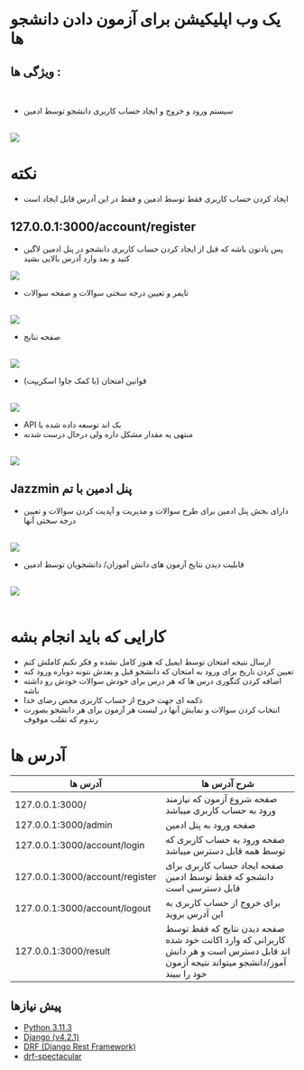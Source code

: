 # یک وب اپلیکیشن برای آزمون دادن دانشجو ها

## ویژگی ها :
<br>

- سیستم ورود و خروج و ایجاد حساب کاربری دانشجو توسط ادمین
<br>
<img src='https://github.com/shervinbdndev/Quizino/blob/master/images/1st.png'>

# نکته
- ایجاد کردن حساب کاربری فقط توسط ادمین و فقط در این آدرس قابل ایجاد است
## 127.0.0.1:3000/account/register
- پس یادتون باشه که قبل از ایجاد کردن حساب کاربری دانشجو در پنل ادمین لاگین کنید و بعد وارد آدرس بالایی بشید
<img src='https://github.com/shervinbdndev/Quizino/blob/master/images/1st5.png'>
<br>

- تایمر و تعیین درجه سختی سوالات و صفحه سوالات
<br>
<img src='https://github.com/shervinbdndev/Quizino/blob/master/images/2nd.png'>
<br>

- صفحه نتایج
<br>
<img src='https://github.com/shervinbdndev/Quizino/blob/master/images/3rd.png'>
<br>

- (با کمک جاوا اسکریپت) قوانین امتحان
<br>
<img src='https://github.com/shervinbdndev/Quizino/blob/master/images/4th.png'>
<br>

- API بک اند توسعه داده شده با 
- منتهی یه مقدار مشکل داره ولی درحال درست شدنه
<br>
<img src='https://github.com/shervinbdndev/Quizino/blob/master/images/5th.png'>
<br>

## Jazzmin پنل ادمین با تم

- دارای بخش پنل ادمین برای طرح سوالات و مدیریت و آپدیت کردن سوالات و تعیین درجه سختی آنها
<br>
<img src='https://github.com/shervinbdndev/Quizino/blob/master/images/6th.png'>
<br>

- قابلیت دیدن نتایج آزمون های دانش آموزان/ دانشجویان توسط ادمین
<br>
<img src='https://github.com/shervinbdndev/Quizino/blob/master/images/7th.png'>
<br>

<br>


# کارایی که باید انجام بشه
- ارسال نتیجه امتحان توسط ایمیل که هنوز کامل نشده و فکر نکنم کاملش کنم
- تعیین کردن تاریخ برای ورود به امتحان که دانشجو قبل و بعدش نتونه دوباره ورود کنه
- اضافه کردن کتگوری درس ها  که هر درس برای خودش سوالات خودش رو داشته باشه
- دکمه ای جهت خروج از حساب کاربری محض رضای خدا
- انتخاب کردن سوالات و نمایش آنها در لیست هر آزمون برای هر دانشجو بصورت رندوم که تقلب موقوف

# آدرس ها
آدرس ها  |   شرح آدرس ها
------------- | ------------- 
127.0.0.1:3000/  |  صفحه شروع آزمون که نیازمند ورود به حساب کاربری میباشد
127.0.0.1:3000/admin  |  صفحه ورود به پنل ادمین
127.0.0.1:3000/account/login | صفحه ورود به حساب کاربری که توسط همه قابل دسترس میباشد
127.0.0.1:3000/account/register | صفحه ایجاد حساب کاربری برای دانشجو که فقط توسط ادمین قابل دسترسی است
127.0.0.1:3000/account/logout | برای خروج از حساب کاربری به این آدرس بروید
127.0.0.1:3000/result | صفحه دیدن نتایج که فقط توسط کاربرانی که وارد اکانت خود شده اند قابل دسترس است و هر دانش آموز/دانشجو میتواند نتیجه آزمون خود را ببیند


## پیش نیازها
- <a href='https://www.python.org/'>Python 3.11.3</a>
- <a href='https://www.djangoproject.com/'>Django (v4.2.1)</a>
- <a href='https://www.django-rest-framework.org/'>DRF (Django Rest Framework)</a>
- <a href='https://drf-spectacular.readthedocs.io/en/latest/'>drf-spectacular</a>